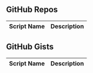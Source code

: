 GitHub Repos
------------

| Script Name        | Description   | 
| ------------------ | ------------- | 



GitHub Gists
------------

| Script Name        | Description   | 
| -------------      | ------------- | 




